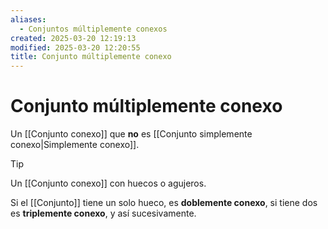 ```yaml
---
aliases:
  - Conjuntos múltiplemente conexos
created: 2025-03-20 12:19:13
modified: 2025-03-20 12:20:55
title: Conjunto múltiplemente conexo
---
```


# Conjunto múltiplemente conexo

Un [[Conjunto conexo]] que **no** es [[Conjunto simplemente conexo|Simplemente conexo]].

> [!tip]
> Un [[Conjunto conexo]] con huecos o agujeros.

Si el [[Conjunto]] tiene un solo hueco, es **doblemente conexo**, si tiene dos es **triplemente conexo**, y así sucesivamente.
